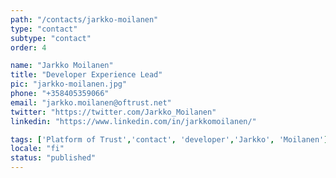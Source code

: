 ```yaml
---
path: "/contacts/jarkko-moilanen"
type: "contact"
subtype: "contact"
order: 4

name: "Jarkko Moilanen"
title: "Developer Experience Lead"
pic: "jarkko-moilanen.jpg"
phone: "+358405359066"
email: "jarkko.moilanen@oftrust.net"
twitter: "https://twitter.com/Jarkko_Moilanen"
linkedin: "https://www.linkedin.com/in/jarkkomoilanen/"

tags: ['Platform of Trust','contact', 'developer','Jarkko', 'Moilanen']
locale: "fi"
status: "published"
---
```

